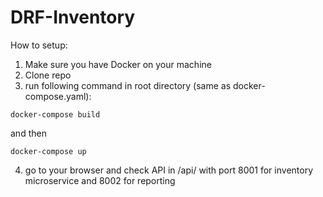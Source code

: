 # DRF-Inventory
How to setup:
1. Make sure you have Docker on your machine
2. Clone repo
3. run following command in root directory (same as docker-compose.yaml):
  ```shell
  docker-compose build
  ```
  and then 
  ```shell
  docker-compose up
  ```
4. go to your browser and check API in /api/ with port 8001 for inventory microservice and 8002 for reporting
